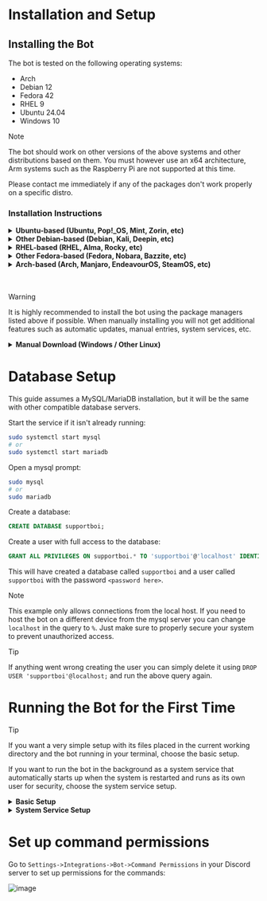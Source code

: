 # Installation and Setup

## Installing the Bot

The bot is tested on the following operating systems:
- Arch
- Debian 12
- Fedora 42
- RHEL 9
- Ubuntu 24.04
- Windows 10

> [!NOTE]
> The bot should work on other versions of the above systems and other distributions based on them.
> You must however use an x64 architecture, Arm systems such as the Raspberry Pi are not supported at this time.
> 
> Please contact me immediately if any of the packages don't work properly on a specific distro.

### Installation Instructions

<details>
<summary><b>Ubuntu-based (Ubuntu, Pop!_OS, Mint, Zorin, etc)</b></summary>
<br/>

SupportBoi is available in the repository at repo.karlofduty.com.

**Installing the dotnet repository (Only needed for Ubuntu 24.04 and older):**
```bash
sudo add-apt-repository ppa:dotnet/backports
sudo apt update
```

**Installing the repo.karlofduty.com repository:**
```bash
wget https://repo.karlofduty.com/ubuntu/dists/ubuntu/karlofduty-repo_latest_amd64.deb
sudo apt install ./karlofduty-repo_latest_amd64.deb
sudo apt update
```

**Installing the release build:**
```bash
sudo apt install supportboi
```

**Installing the dev build:**
```bash
sudo apt install supportboi-dev
```
</details>

<details>
<summary><b>Other Debian-based (Debian, Kali, Deepin, etc)</b></summary>
<br/>

SupportBoi is available in the repository at repo.karlofduty.com.

**Installing the dotnet repository:**  
The url used in the `wget` command is for Debian 12, if you are using a different version, replace `12` with the version you are using.
See this link for a list of all available versions: https://packages.microsoft.com/config/.
```bash
wget https://packages.microsoft.com/config/debian/12/packages-microsoft-prod.deb -O packages-microsoft-prod.deb
sudo dpkg -i packages-microsoft-prod.deb
rm packages-microsoft-prod.deb
```

**Installing the repo.karlofduty.com repository:**
```bash
wget https://repo.karlofduty.com/debian/dists/debian/karlofduty-repo_latest_amd64.deb
sudo apt install ./karlofduty-repo_latest_amd64.deb
sudo apt update
```

**Installing the release build:**
```bash
sudo apt install supportboi
```

**Installing the dev build:**
```bash
sudo apt install supportboi-dev
```

</details>

<details>
<summary><b>RHEL-based (RHEL, Alma, Rocky, etc)</b></summary>
<br/>

SupportBoi is available in the repository at repo.karlofduty.com.

**Installing the release build:**
```bash
sudo dnf install https://repo.karlofduty.com/rhel/karlofduty-repo-latest.x86_64.rpm
sudo dnf install supportboi --refresh
```

**Installing the dev build:**
```bash
sudo dnf install https://repo.karlofduty.com/rhel/karlofduty-repo-latest.x86_64.rpm
sudo dnf install supportboi-dev --refresh
```
</details>

<details>
<summary><b>Other Fedora-based (Fedora, Nobara, Bazzite, etc)</b></summary>
<br/>

SupportBoi is available in the repository at repo.karlofduty.com.

**Installing the release build:**
```bash
sudo dnf install https://repo.karlofduty.com/fedora/karlofduty-repo-latest.x86_64.rpm
sudo dnf install supportboi --refresh
```

**Installing the dev build:**
```bash
sudo dnf install https://repo.karlofduty.com/fedora/karlofduty-repo-latest.x86_64.rpm
sudo dnf install supportboi-dev --refresh
```
</details>

<details>
<summary><b>Arch-based (Arch, Manjaro, EndeavourOS, SteamOS, etc)</b></summary>
<br/>

SupportBoi is available in the Arch User Repository as [supportboi](https://aur.archlinux.org/packages/supportboi/) and [supportboi-git](https://aur.archlinux.org/packages/supportboi-git/).
This example uses yay, but you can use any package manager with AUR support.

**Installing the release build:**
```bash
yay -S supportboi
```

**Installing the dev build:**
```bash
yay -S supportboi-git
```

You may see a warnign about verifying workloads during installation, this can be ignored.

**For mariadb users:**  
When mariadb is installed it will not automatically set up its data locations like in other distros.
You have to run the following command to complete the installation: 

```bash
sudo mariadb-install-db --user=mysql --basedir=/usr --datadir=/var/lib/mysql
```

</details>
<br/><br/>

> [!WARNING]
> It is highly recommended to install the bot using the package managers listed above if possible.
> When manually installing you will not get additional features such as automatic updates, manual entries, system services, etc.

<details>
<summary><b>Manual Download (Windows / Other Linux)</b></summary>
<br/>

You can download the bot manually by downloading the binary directly from the github release or jenkins build:

1. Set up a mysql-compatible server, such as MariaDB.

2. (Optional) Install .NET 9 if it isn't already installed on your system.

3. Download the bot for your operating system, either a [release version](https://github.com/KarlOfDuty/SupportBoi/releases) or a [dev build](https://jenkins.karlofduty.com/blue/organizations/jenkins/DiscordBots%2FSupportBoi/activity).
While the Windows versions are fully supported they are not as well tested as the Linux ones.

| Application         | Description                                                         |
|---------------------|---------------------------------------------------------------------|
| `supportboi`        | Standard Linux version.                                             |
| `supportboi-sc`     | Larger Linux version which does not require .NET to be installed.   |
| `supportboi.exe`    | Standard Windows version.                                           |
| `supportboi-sc.exe` | Larger Windows version which does not require .NET to be installed. |

</details>

# Database Setup
This guide assumes a MySQL/MariaDB installation, but it will be the same with other compatible database servers.

Start the service if it isn't already running:
```bash
sudo systemctl start mysql
# or
sudo systemctl start mariadb
```

Open a mysql prompt:
```bash
sudo mysql
# or
sudo mariadb
```

Create a database:
```sql
CREATE DATABASE supportboi;
```

Create a user with full access to the database:
```sql
GRANT ALL PRIVILEGES ON supportboi.* TO 'supportboi'@'localhost' IDENTIFIED BY '<password here>'
```

This will have created a database called `supportboi` and a user called `supportboi` with the password `<password here>`.

> [!NOTE]
> This example only allows connections from the local host. If you need to host the bot on a different device from the mysql server you can change `localhost` in the query to `%`. Just make sure to properly secure your system to prevent unauthorized access.

> [!TIP]
> If anything went wrong creating the user you can simply delete it using `DROP USER 'supportboi'@localhost;` and run the above query again.


# Running the Bot for the First Time

> [!TIP]
> If you want a very simple setup with its files placed in the current working directory and the bot running in your terminal, choose the basic setup.
>
> If you want to run the bot in the background as a system service that automatically starts up when the system is restarted and runs as its own user for security, choose the system service setup.

<details>
<summary><b>Basic Setup</b></summary>
<br/>

**1.** Run the bot to generate the config file:
![image](https://github.com/user-attachments/assets/b9a2e896-d128-4b01-9fbe-b9d62f6d4490)


**2.** A config file will have been generated in the current working directory. Open it in a text editor of your choice and set it up to your liking. It contains instructions for all options.

**3.** Run the bot again and it should start without issue:

![image](https://github.com/user-attachments/assets/ace4011e-445e-4e51-b261-64a18e653c46)

</details>

<details>
<summary><b>System Service Setup</b></summary>
<br/>

**1.** Open the bot config at `/etc/supportboi/config.yml` using your preferred text editor and set it up to your liking. It contains instructions for all options.

**2.** Run the bot manually as the service user once to test that it works correctly:
```bash
sudo --user supportboi supportboi --config /etc/supportboi/config.yml --transcripts /var/lib/supportboi/transcripts
```
![image](https://github.com/user-attachments/assets/f8819bd8-99e1-4891-bcaf-92d0ecb92061)

**3.** When you have the bot working properly you can turn it off again.

**4.** Starting the bot service:
```bash
sudo systemctl start supportboi
```

**5.** Checking the service status:
```bash
systemctl status supportboi
```
![image](https://github.com/user-attachments/assets/7473d4de-36f4-4064-b13f-2ab294fdeea9)

**6.** (Optional) Make the service start automatically on boot:
```bash
sudo systemctl enable supportboi
```

Showing the full service log:
```bash
journalctl -u supportboi
```

Showing the live updating log:
```bash
journalctl -fu supportboi
```

</details>

# Set up command permissions

Go to `Settings->Integrations->Bot->Command Permissions` in your Discord server to set up permissions for the commands:

![image](https://github.com/user-attachments/assets/e220808b-6f93-4efa-89a9-a2be5e0ec603)
